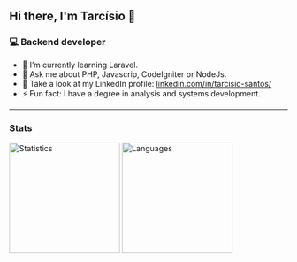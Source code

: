 ## Hi there, I'm Tarcísio 👋

### 💻 Backend developer

-	:elephant: I’m currently learning Laravel.
- 💬  Ask me about PHP, Javascrip, CodeIgniter or NodeJs.
-  :busts_in_silhouette:  Take a look at my LinkedIn profile: [linkedin.com/in/tarcisio-santos/](https://www.linkedin.com/in/tarc%C3%ADsio-santos-j%C3%BAnior-b40382115/)
- ⚡ Fun fact: I have a degree in analysis and systems development.

<hr />

### Stats

<div>
 <img src="https://github-readme-stats.vercel.app/api/top-langs/?username=tarcisiodev1&theme=dracula&layout=compact" alt="Statistics" height="200" /> 
    <img src="https://github-readme-stats.vercel.app/api?username=tarcisiodev1&theme=dracula&layout=compact" alt="Languages" height="200"   />
</div>
 
